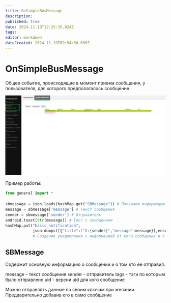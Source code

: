 ```yaml
---
title: OnSimpleBusMessage
description: 
published: true
date: 2024-11-19T12:25:35.024Z
tags: 
editor: markdown
dateCreated: 2024-11-19T09:54:50.650Z
---
```


# OnSimpleBusMessage
Общее событие, происходящие в момент приема сообщения, у пользователя, для которого предполагалось сообщение.

<img src="/files/Pasted image 20241112120701.png" width=1200>

Пример работы:
```python
from general import *

sbmessage = json.loads(hashMap.get("SBMessage")) # Получаем информацию о сообщении
message = sbmessage['message'] # Текст сообщения
sender = sbmessage['sender'] # Отправитель
android.toast(str(message)) # Тост с сообщением 
hashMap.put("basic_notification",
			json.dumps([{"title":f"От{sender}","message":message}],ensure_ascii=False))
			# Создание уведомления с информацией от кого сообщение и с его содержанием
```

## SBMessage

Содержит основную информацию о сообщении и о том кто ее отправил.

message - текст сообщения
sender - отправитель
tags - тэги по которым было отправлено
uid - версии uid для кого сообщение

Можно отправлять данные по своим ключам при желании. Предварительно добавив его в само сообщение